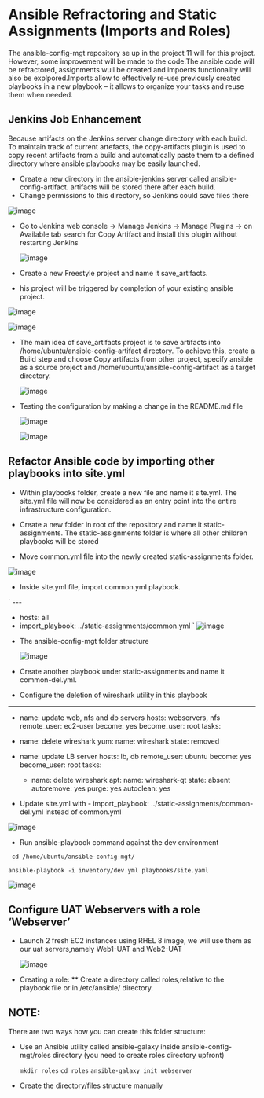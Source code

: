 # Ansible Refractoring and Static Assignments (Imports and Roles)
The ansible-config-mgt repository se up in the project 11 will for this project. However, some improvement will be made to the code.The ansible code will be refractored, assignments wull be created and impoerts functionality will also be explpored.Imports allow to effectively re-use previously created playbooks in a new playbook – it allows to organize your tasks and reuse them when needed.

## Jenkins Job Enhancement
Because artifacts on the Jenkins server change directory with each build. To maintain track of current artefacts, the copy-artifacts plugin is used to copy recent artifacts from a build and automatically paste them to a defined directory where ansible playbooks may be easily launched.

* Create a new directory in the ansible-jenkins server  called ansible-config-artifact. artifacts will be stored there after each build.
* Change permissions to this directory, so Jenkins could save files there
  
 ![image](https://github.com/Mubarokahh/DevOps-Projects/assets/135038657/dc787265-7efb-488b-a728-b3a1766b3cfc)

* Go to Jenkins web console -> Manage Jenkins -> Manage Plugins -> on Available tab search for Copy Artifact and install this plugin without restarting Jenkins

  ![image](https://github.com/Mubarokahh/DevOps-Projects/assets/135038657/f2e28a3b-ae1e-4226-b8bf-8be27cbab421)

* Create a new Freestyle project and name it save_artifacts.
  
* his project will be triggered by completion of your existing ansible project.
  
![image](https://github.com/Mubarokahh/DevOps-Projects/assets/135038657/790c55ca-dd47-4e46-a39b-54ab0868497c)

![image](https://github.com/Mubarokahh/DevOps-Projects/assets/135038657/5f17c663-9580-4259-ab89-289ba0b05f6a)

* The main idea of save_artifacts project is to save artifacts into /home/ubuntu/ansible-config-artifact directory. To achieve this, create a Build step and choose Copy artifacts from other project, specify ansible as a source project and /home/ubuntu/ansible-config-artifact as a target directory.

  ![image](https://github.com/Mubarokahh/DevOps-Projects/assets/135038657/01b7d043-3116-4971-baa3-7e38bdfce4b9)

* Testing the configuration by making a change in the README.md file

  ![image](https://github.com/Mubarokahh/DevOps-Projects/assets/135038657/38260af4-a739-4232-8b52-c4fdb440cd6a)

  ![image](https://github.com/Mubarokahh/DevOps-Projects/assets/135038657/9ecfbd2a-bb33-4f1f-833d-f07ffc9ec03d)

## Refactor Ansible code by importing other playbooks into site.yml

* Within playbooks folder, create a new file and name it site.yml. The site.yml file will now be considered as an entry point into the entire infrastructure configuration.

* Create a new folder in root of the repository and name it static-assignments. The static-assignments folder is where all other children playbooks will be stored

* Move common.yml file into the newly created static-assignments folder.

![image](https://github.com/Mubarokahh/DevOps-Projects/assets/135038657/f2f8c289-3446-4abf-9f35-3010631f390e)

* Inside site.yml file, import common.yml playbook.

` ---
- hosts: all
- import_playbook: ../static-assignments/common.yml
`
  ![image](https://github.com/Mubarokahh/DevOps-Projects/assets/135038657/74a1cc21-c5ef-4ea9-8a3f-a38839af15b2)

* The ansible-config-mgt folder structure

  ![image](https://github.com/Mubarokahh/DevOps-Projects/assets/135038657/fc1e1b2d-5817-457a-a39b-94f150bdaaaa)

* Create another playbook under static-assignments and name it common-del.yml.
* Configure the deletion of wireshark utility in this playbook


  
---
   - name: update web, nfs and db servers
    hosts: webservers, nfs
    remote_user: ec2-user
  become: yes
  become_user: root
  tasks:
  - name: delete wireshark
    yum:
      name: wireshark
      state: removed

- name: update LB server
  hosts: lb, db
  remote_user: ubuntu
  become: yes
  become_user: root
  tasks:
  - name: delete wireshark
    apt:
      name: wireshark-qt
      state: absent
      autoremove: yes
      purge: yes
      autoclean: yes






* Update site.yml with - import_playbook: ../static-assignments/common-del.yml instead of common.yml

 ![image](https://github.com/Mubarokahh/DevOps-Projects/assets/135038657/c4b1790a-4e48-4746-954a-82b549ae31d0)

* Run ansible-playbook command against the dev environment

` cd /home/ubuntu/ansible-config-mgt/`

`ansible-playbook -i inventory/dev.yml playbooks/site.yaml`

 ![image](https://github.com/Mubarokahh/DevOps-Projects/assets/135038657/6182fb2c-be15-4c92-9efc-0420b2e7b475)




## Configure UAT Webservers with a role ‘Webserver’

* Launch 2 fresh EC2 instances using RHEL 8 image, we will use them as our uat servers,namely Web1-UAT and Web2-UAT

  ![image](https://github.com/Mubarokahh/DevOps-Projects/assets/135038657/1a106b5c-2462-40e9-ae95-ffe56d53c59f)
  
* Creating a role:
   ** Create a directory called roles,relative to the playbook file or in /etc/ansible/ directory.

## NOTE:

 There are two ways how you can create this folder structure:

* Use an Ansible utility called ansible-galaxy inside ansible-config-mgt/roles directory (you need to create roles directory upfront)

  `mkdir roles`
`cd roles`
`ansible-galaxy init webserver`


* Create the directory/files structure manually



      

  






